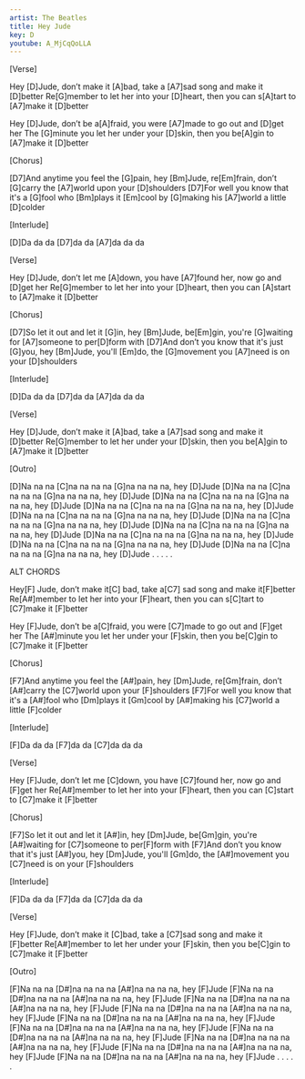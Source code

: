 ```yaml
---
artist: The Beatles
title: Hey Jude
key: D
youtube: A_MjCqQoLLA
---
```


[Verse]

Hey [D]Jude, don’t make it [A]bad, take a [A7]sad song and make it [D]better
Re[G]member to let her into your [D]heart, then you can s[A]tart to [A7]make it [D]better

Hey [D]Jude, don’t be a[A]fraid, you were [A7]made to go out and [D]get her
The [G]minute you let her under your [D]skin, then you be[A]gin to [A7]make it [D]better

[Chorus]

[D7]And anytime you feel the [G]pain, hey [Bm]Jude, re[Em]frain, don’t [G]carry the [A7]world upon your [D]shoulders
[D7]For well you know that it's a [G]fool who [Bm]plays it [Em]cool by [G]making his [A7]world a little [D]colder

[Interlude]

[D]Da da da [D7]da da [A7]da da da

[Verse]

Hey [D]Jude, don’t let me [A]down, you have [A7]found her, now go and [D]get her
Re[G]member to let her into your [D]heart, then you can [A]start to [A7]make it [D]better

[Chorus]

[D7]So let it out and let it [G]in, hey [Bm]Jude, be[Em]gin, you're [G]waiting for [A7]someone to per[D]form with
[D7]And don’t you know that it's just [G]you, hey [Bm]Jude, you'll [Em]do, the [G]movement you [A7]need is on your [D]shoulders

[Interlude]

[D]Da da da [D7]da da [A7]da da da

[Verse]

Hey [D]Jude, don’t make it [A]bad, take a [A7]sad song and make it [D]better
Re[G]member to let her under your [D]skin, then you be[A]gin to [A7]make it [D]better

[Outro]

[D]Na na na [C]na na na na [G]na na na na, hey [D]Jude
[D]Na na na [C]na na na na [G]na na na na, hey [D]Jude
[D]Na na na [C]na na na na [G]na na na na, hey [D]Jude
[D]Na na na [C]na na na na [G]na na na na, hey [D]Jude
[D]Na na na [C]na na na na [G]na na na na, hey [D]Jude
[D]Na na na [C]na na na na [G]na na na na, hey [D]Jude
[D]Na na na [C]na na na na [G]na na na na, hey [D]Jude
[D]Na na na [C]na na na na [G]na na na na, hey [D]Jude
[D]Na na na [C]na na na na [G]na na na na, hey [D]Jude
[D]Na na na [C]na na na na [G]na na na na, hey [D]Jude . . . . .


ALT CHORDS

Hey[F] Jude, don’t make it[C] bad, take a[C7] sad song and make it[F]better
Re[A#]member to let her into your [F]heart, then you can s[C]tart to [C7]make it [F]better

Hey [F]Jude, don’t be a[C]fraid, you were [C7]made to go out and [F]get her
The [A#]minute you let her under your [F]skin, then you be[C]gin to [C7]make it [F]better

[Chorus]

[F7]And anytime you feel the [A#]pain, hey [Dm]Jude, re[Gm]frain, don’t [A#]carry the [C7]world upon your [F]shoulders
[F7]For well you know that it's a [A#]fool who [Dm]plays it [Gm]cool by [A#]making his [C7]world a little [F]colder

[Interlude]

[F]Da da da [F7]da da [C7]da da da

[Verse]

Hey [F]Jude, don’t let me [C]down, you have [C7]found her, now go and [F]get her
Re[A#]member to let her into your [F]heart, then you can [C]start to [C7]make it [F]better

[Chorus]

[F7]So let it out and let it [A#]in, hey [Dm]Jude, be[Gm]gin, you're [A#]waiting for [C7]someone to per[F]form with
[F7]And don’t you know that it's just [A#]you, hey [Dm]Jude, you'll [Gm]do, the [A#]movement you [C7]need is on your [F]shoulders

[Interlude]

[F]Da da da [F7]da da [C7]da da da

[Verse]

Hey [F]Jude, don’t make it [C]bad, take a [C7]sad song and make it [F]better
Re[A#]member to let her under your [F]skin, then you be[C]gin to [C7]make it [F]better

[Outro]

[F]Na na na [D#]na na na na [A#]na na na na, hey [F]Jude
[F]Na na na [D#]na na na na [A#]na na na na, hey [F]Jude
[F]Na na na [D#]na na na na [A#]na na na na, hey [F]Jude
[F]Na na na [D#]na na na na [A#]na na na na, hey [F]Jude
[F]Na na na [D#]na na na na [A#]na na na na, hey [F]Jude
[F]Na na na [D#]na na na na [A#]na na na na, hey [F]Jude
[F]Na na na [D#]na na na na [A#]na na na na, hey [F]Jude
[F]Na na na [D#]na na na na [A#]na na na na, hey [F]Jude
[F]Na na na [D#]na na na na [A#]na na na na, hey [F]Jude
[F]Na na na [D#]na na na na [A#]na na na na, hey [F]Jude . . . . .

